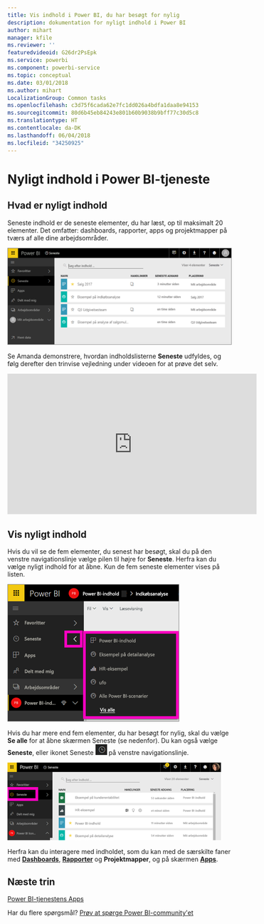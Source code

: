 ```yaml
---
title: Vis indhold i Power BI, du har besøgt for nylig
description: dokumentation for nyligt indhold i Power BI
author: mihart
manager: kfile
ms.reviewer: ''
featuredvideoid: G26dr2PsEpk
ms.service: powerbi
ms.component: powerbi-service
ms.topic: conceptual
ms.date: 03/01/2018
ms.author: mihart
LocalizationGroup: Common tasks
ms.openlocfilehash: c3d75f6cada62e7fc1dd026a4bdfa1daa8e94153
ms.sourcegitcommit: 80d6b45eb84243e801b60b9038b9bff77c30d5c8
ms.translationtype: HT
ms.contentlocale: da-DK
ms.lasthandoff: 06/04/2018
ms.locfileid: "34250925"
---
```

# <a name="recent-content-in-power-bi-service"></a>**Nyligt** indhold i Power BI-tjeneste


## <a name="what-is-recent-content"></a>Hvad er nyligt indhold
Seneste indhold er de seneste elementer, du har læst, op til maksimalt 20 elementer.  Det omfatter: dashboards, rapporter, apps og projektmapper på tværs af alle dine arbejdsområder.

![Vinduet Seneste indhold](media/service-recent/power-bi-recent-screen.png)

Se Amanda demonstrere, hvordan indholdslisterne **Seneste** udfyldes, og følg derefter den trinvise vejledning under videoen for at prøve det selv.

<iframe width="560" height="315" src="https://www.youtube.com/embed/G26dr2PsEpk" frameborder="0" allowfullscreen></iframe>

## <a name="display-recent-content"></a>Vis nyligt indhold
Hvis du vil se de fem elementer, du senest har besøgt, skal du på den venstre navigationslinje vælge pilen til højre for **Seneste**.  Herfra kan du vælge nyligt indhold for at åbne. Kun de fem seneste elementer vises på listen.

![Pop op-vinduet Seneste indhold](media/service-recent/power-bi-recent-flyout-new.png)

Hvis du har mere end fem elementer, du har besøgt for nylig, skal du vælge **Se alle** for at åbne skærmen Seneste (se nedenfor). Du kan også vælge **Seneste**, eller ikonet Seneste ![Seneste-ikon](media/service-recent/power-bi-recent-icon.png) på venstre navigationslinje.

![vis alt det nylige indhold](media/service-recent/power-bi-recent-list.png)

Herfra kan du interagere med indholdet, som du kan med de særskilte faner med [**Dashboards**](service-dashboards.md), [**Rapporter**](service-reports.md) og **Projektmapper**, og på skærmen [**Apps**](service-install-use-apps.md).

## <a name="next-steps"></a>Næste trin
[Power BI-tjenestens Apps](service-install-use-apps.md)

Har du flere spørgsmål? [Prøv at spørge Power BI-community'et](http://community.powerbi.com/)

